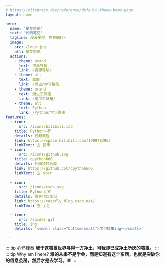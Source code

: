 ```yaml
---
# https://vitepress.dev/reference/default-theme-home-page
layout: home

hero:
  name: "星梦启航"
  text: "代码笔记"
  tagline: 漫漫星程，你我同行~
  image:
    src: /logo.jpg
    alt: 星梦启航
  actions:
    - theme: brand
      text: 资源导航
      link: /资源导航/
    - theme: alt
      text: 爬虫
      link: /爬虫/学习路线
    - theme: brand
      text: 爬虫工具箱
      link: /爬虫工具箱/
    - theme: alt
      text: Python
      link: /Python/学习路线
features:
  - icon:
      src: /icons/bilibili.ico
    title: Python斗罗
    details: 视频教程
    link: https://space.bilibili.com/1909782963
    linkText: 去 投币
  - icon:
      src: /icons/github.svg
    title: cpython666
    details: 代码项目仓库
    link: https://github.com/cpython666
    linkText: 去 star

  - icon:
      src: /icons/csdn.svg
    title: Python斗罗
    details: 博客代码笔记
    link: https://codefly.blog.csdn.net/
    linkText: 去 关注

  - icon:
      src: /spider.gif
    title: ing
    details: '<small class="bottom-small">学习爬虫ing~</small>'

---
```

::: tip 心怀桂泰
**我于这喧嚣世界寻得一方净土，可我却已成净土所厌的喧嚣。**
:::
::: tip Why am I here?
**难的从来不是学会，而是知道有这个东西，也就是突破你的信息茧房，然后才是去学习。**:spider:
:::
